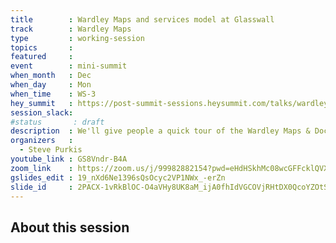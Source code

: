 ```yaml
---
title        : Wardley Maps and services model at Glasswall
track        : Wardley Maps
type         : working-session
topics       :
featured     :
event        : mini-summit
when_month   : Dec
when_day     : Mon
when_time    : WS-3
hey_summit   : https://post-summit-sessions.heysummit.com/talks/wardley-maps-and-services-model-at-glasswall
session_slack:
#status       : draft
description  : We'll give people a quick tour of the Wardley Maps & Doctrine assessment created at Glasswall over the past few months, and touch on challenges & the road ahead.  The bulk of the session will be a panel discussion digging into the way maps were used and the planned services model (e.g. cell-based structure).
organizers   :
  - Steve Purkis
youtube_link : GS8Vndr-B4A
zoom_link    : https://zoom.us/j/99982882154?pwd=eHdHSkhMc08wcGFFcklQVXNTeWZIZz09
gslides_edit : 19_nXd6Ne1396sQsOcyc2VP1NWx_-erZn
slide_id     : 2PACX-1vRkBlOC-O4aVHy8UK8aM_ijA0fhIdVGCOVjRHtDX0QcoYZOtSW2b9e6GZuiUunqiw
---
```


## About this session
